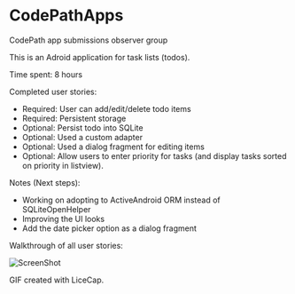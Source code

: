 # CodePathApps
CodePath app submissions observer group

This is an Adroid application for task lists (todos). 

Time spent: 8 hours 

Completed user stories:
  - Required: User can add/edit/delete todo items
  - Required: Persistent storage 
  - Optional: Persist todo into SQLite
  - Optional: Used a custom adapter
  - Optional: Used a dialog fragment for editing items
  - Optional: Allow users to enter priority for tasks (and display tasks sorted on priority in listview).

Notes (Next steps):
   - Working on adopting to ActiveAndroid ORM instead of SQLiteOpenHelper
   - Improving the UI looks
   - Add the date picker option as a dialog fragment


Walkthrough of all user stories:

![ScreenShot](https://raw.github.com/bchandramouli/CodePathApps/master/codepathApp_todo.gif)

GIF created with LiceCap.
